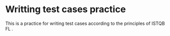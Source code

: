 # Writting test cases practice
This is a practice for writing test cases according to the principles of ISTQB FL .
